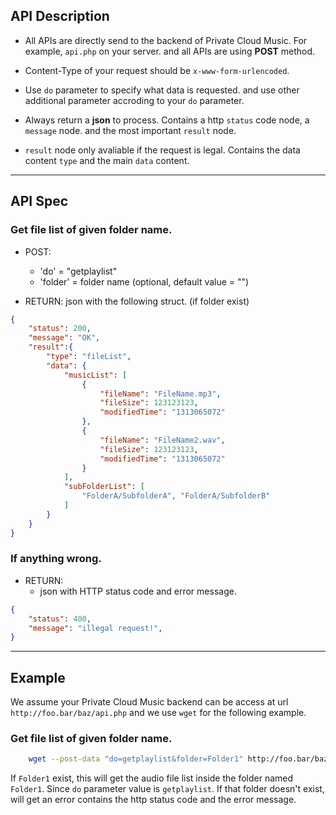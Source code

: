 ## API Description

- All APIs are directly send to the backend of Private Cloud Music. For example, `api.php` on your server. and all APIs are using **POST** method. 

- Content-Type of your request should be `x-www-form-urlencoded`. 

- Use `do` parameter to specify what data is requested. and use other additional parameter accroding to your `do` parameter.

- Always return a **json** to process. Contains a http `status` code node, a `message` node. and the most important `result` node.

- `result` node only avaliable if the request is legal. Contains the data content `type` and the main `data` content.

------------------------------------------------------------------

## API Spec

### Get file list of given folder name.

* POST:
	+ 'do' = "getplaylist"
	+ 'folder' = folder name (optional, default value = "")

* RETURN:
	json with the following struct. (if folder exist)
	
``` json
{
	"status": 200,
	"message": "OK",
	"result":{
		"type": "fileList",
		"data": {
			"musicList": [
				{
					"fileName": "FileName.mp3",
					"fileSize": 123123123,
					"modifiedTime": "1313065072"
				},
				{
					"fileName": "FileName2.wav",
					"fileSize": 123123123,
					"modifiedTime": "1313065072"
				}
			],
			"subFolderList": [
				"FolderA/SubfolderA", "FolderA/SubfolderB"
			]
		}
	}
}
```

### If anything wrong.

* RETURN:
	+ json with HTTP status code and error message.

``` json
{
	"status": 400,
	"message": "illegal request!",
}
```

------------------------------------------------------------------

## Example

We assume your Private Cloud Music backend can be access at url `http://foo.bar/baz/api.php` and we use `wget` for the following example.

### Get file list of given folder name.

``` bash
	wget --post-data "do=getplaylist&folder=Folder1" http://foo.bar/baz/api.php
```

If `Folder1` exist, this will get the audio file list inside the folder named `Folder1`. Since `do` parameter value is `getplaylist`. If that folder doesn't exist, will get an error contains the http status code and the error message.